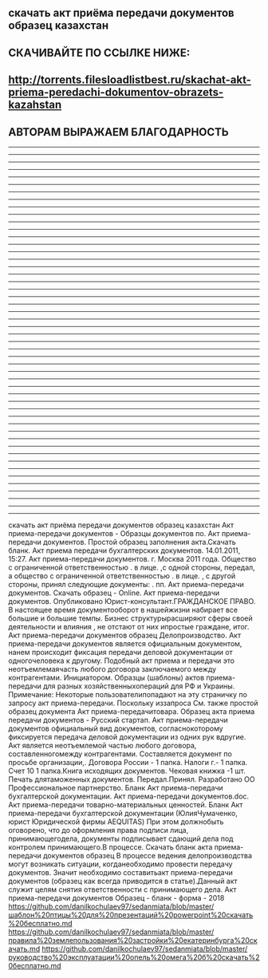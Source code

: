 скачать акт приёма передачи документов образец казахстан
--------------------------------------------------
СКАЧИВАЙТЕ ПО ССЫЛКЕ НИЖЕ:
--------------------------------------------------
http://torrents.filesloadlistbest.ru/skachat-akt-priema-peredachi-dokumentov-obrazets-kazahstan
--------------------------------------------------
АВТОРАМ ВЫРАЖАЕМ БЛАГОДАРНОСТЬ
--------------------------------------------------
--------------------------------------------------
--------------------------------------------------
--------------------------------------------------
--------------------------------------------------
--------------------------------------------------
--------------------------------------------------
--------------------------------------------------
--------------------------------------------------
--------------------------------------------------
--------------------------------------------------
--------------------------------------------------
--------------------------------------------------
--------------------------------------------------
--------------------------------------------------
--------------------------------------------------
--------------------------------------------------
--------------------------------------------------
--------------------------------------------------
--------------------------------------------------
--------------------------------------------------
--------------------------------------------------
--------------------------------------------------
--------------------------------------------------
--------------------------------------------------
--------------------------------------------------
--------------------------------------------------
--------------------------------------------------
--------------------------------------------------
--------------------------------------------------
--------------------------------------------------
--------------------------------------------------
--------------------------------------------------
--------------------------------------------------
--------------------------------------------------
--------------------------------------------------
--------------------------------------------------
--------------------------------------------------
--------------------------------------------------
--------------------------------------------------
--------------------------------------------------
--------------------------------------------------
--------------------------------------------------
--------------------------------------------------
--------------------------------------------------
--------------------------------------------------
--------------------------------------------------
--------------------------------------------------
--------------------------------------------------
--------------------------------------------------
--------------------------------------------------
скачать акт приёма передачи документов образец казахстан Акт приема-передачи документов - Образцы документов по. Акт приема-передачи документов. Простой образец заполнения акта.Скачать бланк. Акт приема передачи бухгалтерских документов. 14.01.2011, 15:27. Акт приема-передачи документов. г. Москва  2011 года. Общество с ограниченной ответственностью .  в лице. ,с одной стороны, передал, а общество с ограниченной ответственностью . в лице. , с другой стороны, принял следующие документы: . пп. Акт приема-передачи документов. Скачать образец - Online. Акт приема-передачи документов. Опубликовано Юрист-консультант.ГРАЖДАНСКОЕ ПРАВО. В настоящее время документооборот в нашейжизни набирает все большие и большие темпы. Бизнес структурырасширяют сферы своей деятельности и влияния , не отстают от них ипростые граждане, итог. Акт приема-передачи документов  образец  Делопроизводство. Акт приема-передачи документов является официальным документом, нанем происходит фиксация передачи деловой документации от одногочеловека к другому. Подобный акт приема и передачи  это неотъемлемаячасть любого договора заключаемого между контрагентами. Инициатором. Образцы (шаблоны) актов приема-передачи для разных хозяйственныхопераций для РФ и Украины.  Примечание: Некоторые пользователипопадают на эту страничку по запросу акт приема-передачи. Поскольку иззапроса  См. также простой образец документа Акт приема-передачитовара.
Образец акта приема передачи документов - Русский стартап. Акт приема-передачи документов  официальный вид документов, согласнокоторому фиксируется передача деловой документации из одних рук вдругие. Акт является неотъемлемой частью любого договора, составленногомежду контрагентами. Составляется документ по просьбе организации,. Договора России - 1 папка. Налоги  г.- 1 папка. Счет  10  1 папка.Книга исходящих документов. Чековая книжка -1 шт. Печать длятаможенных документов. Передал.Принял. Разработано ОО Профессиональное партнерство. Бланк Акт приема-передачи бухгалтерской документации. Акт приема-передачи документов.doc. Акт приема-передачи товарно-материальных ценностей. Бланк Акт приема-передачи бухгалтерской документации (ЮлияЧумаченко, юрист Юридической фирмы AEQUITAS)  При этом должнобыть оговорено, что до оформления права подписи лица, принимающегодела, документы подписывает сдающий дела под контролем принимающего.В процессе. Скачать бланк акта приема-передачи документов образец
В процессе ведения делопроизводства могут возникать ситуации, когданеобходимо провести передачу документов. Значит необходимо составитьакт приема-передачи документов (образец как всегда приводится в статье).Данный акт служит целям снятия ответственности с принимающего дела. Акт приема-передачи документов  Образец - бланк - форма - 2018
https://github.com/danilkochulaev97/sedanmiata/blob/master/шаблон%20птицы%20для%20презентаций%20powerpoint%20скачать%20бесплатно.md
https://github.com/danilkochulaev97/sedanmiata/blob/master/правила%20землепользования%20застройки%20екатеринбурга%20скачать.md
https://github.com/danilkochulaev97/sedanmiata/blob/master/руководство%20эксплуатации%20опель%20омега%20б%20скачать%20бесплатно.md